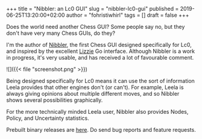 +++
title = "Nibbler: an Lc0 GUI"
slug = "nibbler-lc0-gui"
published = 2019-06-25T13:20:00+02:00
author = "fohristiwhirl"
tags = []
draft = false
+++

Does the world need another Chess GUI? Some people say no, but they don't have
very many Chess GUIs, do they?

I'm the author of [Nibbler](https://github.com/fohristiwhirl/nibbler), the
first Chess GUI designed specifically for Lc0, and inspired by the excellent
[Lizzie](https://github.com/featurecat/lizzie) Go interface. Although Nibbler
is a work in progress, it's very usable, and has received a lot of favourable
comment.

<!--more-->

![]({{< file "screenshot.png" >}})

Being designed specifically for Lc0 means it can use the sort of information
Leela provides that other engines don't (or can't). For example, Leela is
always giving opinions about multiple different moves, and so Nibbler shows
several possibilities graphically.

For the more technically minded Leela user, Nibbler also provides Nodes,
Policy, and Uncertainty statistics.

Prebuilt binary releases are
[here](https://github.com/fohristiwhirl/nibbler/releases). Do send bug reports
and feature requests.
